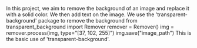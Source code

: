 In this project, we aim to remove the background of an image and replace it with a solid color. We then add text on the image. We use the 'transparent-background' package to remove the background
from transparent_background import Remover
remover = Remover()
img = remover.process(img, type="[37, 102, 255]")
img.save("image_path")
This is the basic use of 'transparent-background'.
